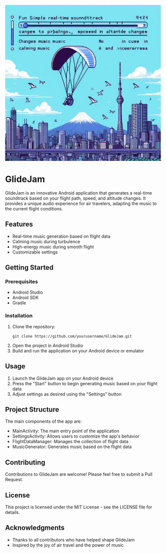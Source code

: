 ![GlideJam Header](glideJam.jpeg)

# GlideJam

GlideJam is an innovative Android application that generates a real-time soundtrack based on your flight path, speed, and altitude changes. It provides a unique audio experience for air travelers, adapting the music to the current flight conditions.

## Features

- Real-time music generation based on flight data
- Calming music during turbulence
- High-energy music during smooth flight
- Customizable settings

## Getting Started

### Prerequisites

- Android Studio
- Android SDK
- Gradle

### Installation

1. Clone the repository:
   ```
   git clone https://github.com/yourusername/GlideJam.git
   ```
2. Open the project in Android Studio
3. Build and run the application on your Android device or emulator

## Usage

1. Launch the GlideJam app on your Android device
2. Press the "Start" button to begin generating music based on your flight data
3. Adjust settings as desired using the "Settings" button

## Project Structure

The main components of the app are:

- MainActivity: The main entry point of the application
- SettingsActivity: Allows users to customize the app's behavior
- FlightDataManager: Manages the collection of flight data
- MusicGenerator: Generates music based on the flight data

## Contributing

Contributions to GlideJam are welcome! Please feel free to submit a Pull Request.

## License

This project is licensed under the MIT License - see the LICENSE file for details.

## Acknowledgments

- Thanks to all contributors who have helped shape GlideJam
- Inspired by the joy of air travel and the power of music
